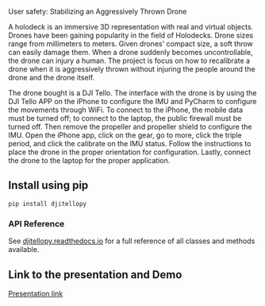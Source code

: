 User safety: Stabilizing an Aggressively Thrown Drone

A holodeck is an immersive 3D representation with real and virtual objects. Drones have been gaining popularity in the field of Holodecks. Drone sizes range from millimeters to meters. Given drones' compact size, a soft throw can easily damage them. When a drone suddenly becomes uncontrollable, the drone can injury a human. The project is focus on how to recalibrate a drone when it is aggressively thrown without injuring the people around the drone and the drone itself. 


The drone bought is a DJI Tello. The interface with the drone is by using the DJI Tello APP on the iPhone to configure the IMU and PyCharm to configure the movements through WiFi. To connect to the iPhone, the mobile data must be turned off; to connect to the laptop, the public firewall must be turned off.  Then remove the propeller and propeller shield to configure the IMU. Open the iPhone app, click on the gear, go to more, click the triple period, and click the calibrate on the IMU status. Follow the instructions to place the drone in the proper orientation for configuration. Lastly, connect the drone to the laptop for the proper application.


## Install using pip
```
pip install djitellopy
```

### API Reference
See [djitellopy.readthedocs.io](https://djitellopy.readthedocs.io/en/latest/) for a full reference of all classes and methods available.

## Link to the presentation and Demo
[Presentation link](https://docs.google.com/presentation/d/1P0m3uzEY-Vi8pXtksyWS5TmHN1pD7XP-A5JoB5ucC9U/edit?usp=sharing)
